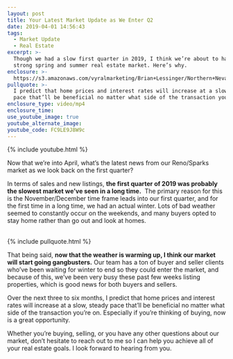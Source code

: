 ```yaml
---
layout: post
title: Your Latest Market Update as We Enter Q2
date: 2019-04-01 14:56:43
tags:
  - Market Update
  - Real Estate
excerpt: >-
  Though we had a slow first quarter in 2019, I think we’re about to have a very
  strong spring and summer real estate market. Here’s why.
enclosure: >-
  https://s3.amazonaws.com/vyralmarketing/Brian+Lessinger/Northern+Nevada+Real+Estate-+Our+Market+Update+for+Q1+of+2019.mp4
pullquote: >-
  I predict that home prices and interest rates will increase at a slow, steady
  pace that’ll be beneficial no matter what side of the transaction you’re on.
enclosure_type: video/mp4
enclosure_time:
use_youtube_image: true
youtube_alternate_image:
youtube_code: FC9LE9J8W9c
---
```


{% include youtube.html %}

Now that we’re into April, what’s the latest news from our Reno/Sparks market as we look back on the first quarter?

In terms of sales and new listings, **the first quarter of 2019 was probably the slowest market we’ve seen in a long time.** &nbsp;The primary reason for this is the November/December time frame leads into our first quarter, and for the first time in a long time, we had an actual winter. Lots of bad weather seemed to constantly occur on the weekends, and many buyers opted to stay home rather than go out and look at homes.&nbsp;

<br>{% include pullquote.html %}

That being said, **now that the weather is warming up, I think our market will start going gangbusters.** Our team has a ton of buyer and seller clients who’ve been waiting for winter to end so they could enter the market, and because of this, we’ve been very busy these past few weeks listing properties, which is good news for both buyers and sellers.&nbsp;

Over the next three to six months, I predict that home prices and interest rates will increase at a slow, steady pace that’ll be beneficial no matter what side of the transaction you’re on. Especially if you’re thinking of buying, now is a great opportunity.&nbsp;

Whether you’re buying, selling, or you have any other questions about our market, don’t hesitate to reach out to me so I can help you achieve all of your real estate goals. I look forward to hearing from you.&nbsp;<br>&nbsp;

&nbsp;